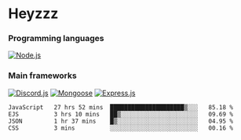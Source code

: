# Heyzzz  

### Programming languages  

[![Node.js](https://img.shields.io/badge/-Node.js-262626?style=for-the-badge)](https://nodejs.org/ru)

### Main frameworks

[![Discord.js](https://img.shields.io/badge/-Discord.js-262626?style=for-the-badge)](https://www.npmjs.com/package/discord.js) [![Mongoose](https://img.shields.io/badge/-Mongoose-262626?style=for-the-badge)](https://www.npmjs.com/package/mongoose) [![Express.js](https://img.shields.io/badge/-Express.js-262626?style=for-the-badge)](https://www.npmjs.com/package/express)
<!--START_SECTION:waka-->
```text
JavaScript   27 hrs 52 mins  █████████████████████▒░░░   85.18 % 
EJS          3 hrs 10 mins   ██▒░░░░░░░░░░░░░░░░░░░░░░   09.69 % 
JSON         1 hr 37 mins    █▒░░░░░░░░░░░░░░░░░░░░░░░   04.95 % 
CSS          3 mins          ░░░░░░░░░░░░░░░░░░░░░░░░░   00.16 % 
```
<!--END_SECTION:waka-->
